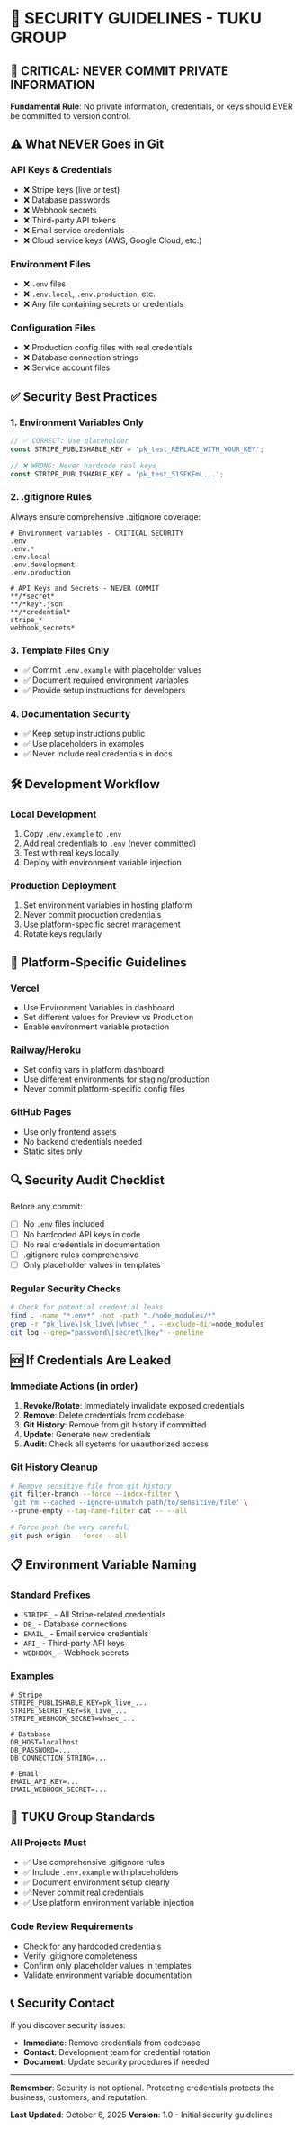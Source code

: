 # 🔐 SECURITY GUIDELINES - TUKU GROUP

## 🚨 CRITICAL: NEVER COMMIT PRIVATE INFORMATION

**Fundamental Rule**: No private information, credentials, or keys should EVER be committed to version control.

## ⚠️ What NEVER Goes in Git

### API Keys & Credentials
- ❌ Stripe keys (live or test)
- ❌ Database passwords
- ❌ Webhook secrets
- ❌ Third-party API tokens
- ❌ Email service credentials
- ❌ Cloud service keys (AWS, Google Cloud, etc.)

### Environment Files
- ❌ `.env` files
- ❌ `.env.local`, `.env.production`, etc.
- ❌ Any file containing secrets or credentials

### Configuration Files
- ❌ Production config files with real credentials
- ❌ Database connection strings
- ❌ Service account files

## ✅ Security Best Practices

### 1. Environment Variables Only
```javascript
// ✅ CORRECT: Use placeholder
const STRIPE_PUBLISHABLE_KEY = 'pk_test_REPLACE_WITH_YOUR_KEY';

// ❌ WRONG: Never hardcode real keys
const STRIPE_PUBLISHABLE_KEY = 'pk_test_51SFKEmL...';
```

### 2. .gitignore Rules
Always ensure comprehensive .gitignore coverage:
```gitignore
# Environment variables - CRITICAL SECURITY
.env
.env.*
.env.local
.env.development
.env.production

# API Keys and Secrets - NEVER COMMIT
**/*secret*
**/*key*.json
**/*credential*
stripe_*
webhook_secrets*
```

### 3. Template Files Only
- ✅ Commit `.env.example` with placeholder values
- ✅ Document required environment variables
- ✅ Provide setup instructions for developers

### 4. Documentation Security
- ✅ Keep setup instructions public
- ✅ Use placeholders in examples
- ✅ Never include real credentials in docs

## 🛠️ Development Workflow

### Local Development
1. Copy `.env.example` to `.env`
2. Add real credentials to `.env` (never committed)
3. Test with real keys locally
4. Deploy with environment variable injection

### Production Deployment
1. Set environment variables in hosting platform
2. Never commit production credentials
3. Use platform-specific secret management
4. Rotate keys regularly

## 🚧 Platform-Specific Guidelines

### Vercel
- Use Environment Variables in dashboard
- Set different values for Preview vs Production
- Enable environment variable protection

### Railway/Heroku
- Set config vars in platform dashboard
- Use different environments for staging/production
- Never commit platform-specific config files

### GitHub Pages
- Use only frontend assets
- No backend credentials needed
- Static sites only

## 🔍 Security Audit Checklist

Before any commit:
- [ ] No `.env` files included
- [ ] No hardcoded API keys in code
- [ ] No real credentials in documentation
- [ ] .gitignore rules comprehensive
- [ ] Only placeholder values in templates

### Regular Security Checks
```bash
# Check for potential credential leaks
find . -name "*.env*" -not -path "./node_modules/*"
grep -r "pk_live\|sk_live\|whsec_" . --exclude-dir=node_modules
git log --grep="password\|secret\|key" --oneline
```

## 🆘 If Credentials Are Leaked

### Immediate Actions (in order)
1. **Revoke/Rotate**: Immediately invalidate exposed credentials
2. **Remove**: Delete credentials from codebase
3. **Git History**: Remove from git history if committed
4. **Update**: Generate new credentials
5. **Audit**: Check all systems for unauthorized access

### Git History Cleanup
```bash
# Remove sensitive file from git history
git filter-branch --force --index-filter \
'git rm --cached --ignore-unmatch path/to/sensitive/file' \
--prune-empty --tag-name-filter cat -- --all

# Force push (be very careful)
git push origin --force --all
```

## 📋 Environment Variable Naming

### Standard Prefixes
- `STRIPE_` - All Stripe-related credentials
- `DB_` - Database connections
- `EMAIL_` - Email service credentials
- `API_` - Third-party API keys
- `WEBHOOK_` - Webhook secrets

### Examples
```env
# Stripe
STRIPE_PUBLISHABLE_KEY=pk_live_...
STRIPE_SECRET_KEY=sk_live_...
STRIPE_WEBHOOK_SECRET=whsec_...

# Database
DB_HOST=localhost
DB_PASSWORD=...
DB_CONNECTION_STRING=...

# Email
EMAIL_API_KEY=...
EMAIL_WEBHOOK_SECRET=...
```

## 🎯 TUKU Group Standards

### All Projects Must
- ✅ Use comprehensive .gitignore rules
- ✅ Include `.env.example` with placeholders
- ✅ Document environment setup clearly
- ✅ Never commit real credentials
- ✅ Use platform environment variable injection

### Code Review Requirements
- Check for any hardcoded credentials
- Verify .gitignore completeness
- Confirm only placeholder values in templates
- Validate environment variable documentation

## 📞 Security Contact

If you discover security issues:
- **Immediate**: Remove credentials from codebase
- **Contact**: Development team for credential rotation
- **Document**: Update security procedures if needed

---

**Remember**: Security is not optional. Protecting credentials protects the business, customers, and reputation.

**Last Updated**: October 6, 2025
**Version**: 1.0 - Initial security guidelines